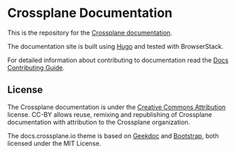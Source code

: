 # Crossplane Documentation

This is the repository for the [Crossplane documentation](https://crossplane.io/docs).

The documentation site is built using [Hugo](https://gohugo.io/) and tested with BrowserStack.

For detailed information about contributing to documentation read the [Docs Contributing Guide](https://crossplane.io/master/contributing/docs/).


## License
The Crossplane documentation is under the [Creative Commons Attribution](https://creativecommons.org/licenses/by/4.0/) license. CC-BY allows reuse, remixing and republishing of Crossplane documentation with attribution to the Crossplane organization.

The docs.crossplane.io theme is based on [Geekdoc](https://github.com/thegeeklab/hugo-geekdoc) and [Bootstrap](https://github.com/twbs/bootstrap), both licensed under the MIT License.

